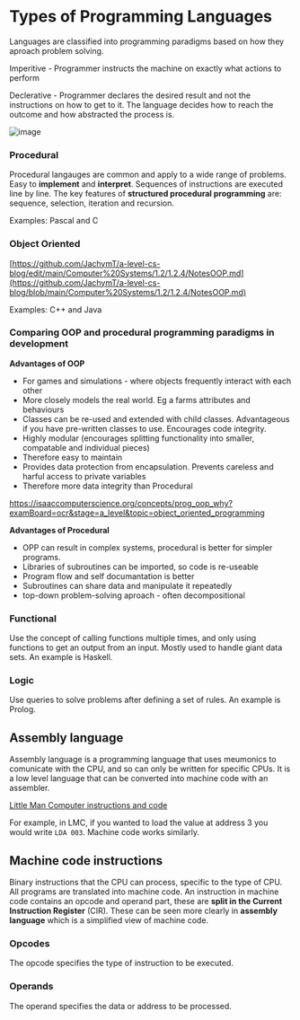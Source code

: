 #  Types of Programming Languages
Languages are classified into programming paradigms based on how they aproach problem solving.

Imperitive - Programmer instructs the machine on exactly what actions to perform

Declerative - Programmer declares the desired result and not the instructions on how to get to it. The language decides how to reach the outcome and how abstracted the process is.

![image](https://user-images.githubusercontent.com/72783315/170046543-a1b5265b-4337-46d0-b20c-918090fc1de3.png)

### Procedural
Procedural langauges are common and apply to a wide range of problems. Easy to **implement** and **interpret**. Sequences of instructions are executed line by line. The key features of **structured procedural programming** are: sequence, selection, iteration and recursion.

Examples: Pascal and C

### Object Oriented
[https://github.com/JachymT/a-level-cs-blog/edit/main/Computer%20Systems/1.2/1.2.4/NotesOOP.md](https://github.com/JachymT/a-level-cs-blog/blob/main/Computer%20Systems/1.2/1.2.4/NotesOOP.md)

Examples: C++ and Java

### Comparing OOP and procedural programming paradigms in development

**Advantages of OOP**
- For games and simulations - where objects frequently interact with each other
- More closely models the real world. Eg a farms attributes and behaviours 
- Classes can be re-used and extended with child classes. Advantageous if you have pre-written classes to use. Encourages code integrity.
- Highly modular (encourages splitting functionality into smaller, compatable and individual pieces)
- Therefore easy to maintain
- Provides data protection from encapsulation. Prevents careless and harful access to private variables
- Therefore more data integrity than Procedural

https://isaaccomputerscience.org/concepts/prog_oop_why?examBoard=ocr&stage=a_level&topic=object_oriented_programming

**Advantages of Procedural**
- OPP can result in complex systems, procedural is better for simpler programs.
- Libraries of subroutines can be imported, so code is re-useable
- Program flow and self documantation is better
- Subroutines can share data and manipulate it repeatedly
- top-down problem-solving aproach - often decompositional

### Functional
Use the concept of calling functions multiple times, and only using functions to get an output from an input. Mostly used to handle giant data sets. An example is Haskell.

### Logic
Use queries to solve problems after defining a set of rules. An example is Prolog.

## Assembly language
Assembly language is a programming language that uses meumonics to comunicate with the CPU, and so can only be written for specific CPUs. It is a low level language that can be converted into machine code with an assembler. 

[Little Man Computer instructions and code](https://github.com/JachymT/a-level-cs-blog/tree/main/Computer%20Systems/1.1/1.1.1/Little%20Man%20Computer)

For example, in LMC, if you wanted to load the value at address 3 you would write `LDA 003`. Machine code works similarly. 

## Machine code instructions
Binary instructions that the CPU can process, specific to the type of CPU. All programs are translated into machine code. An instruction in machine code contains an opcode and operand part, these are **split in the Current Instruction Register** (CIR). These can be seen more clearly in **assembly language** which is a simplified view of machine code.

### Opcodes
The opcode specifies the type of instruction to be executed.

### Operands
The operand specifies the data or address to be processed.
